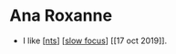 # Ana Roxanne

- I like [[nts]] [[slow focus]] [[17 oct 2019]].


[//begin]: # "Autogenerated link references for markdown compatibility"
[nts]: nts "Nts"
[slow focus]: slow-focus "Slow Focus"
[//end]: # "Autogenerated link references"
